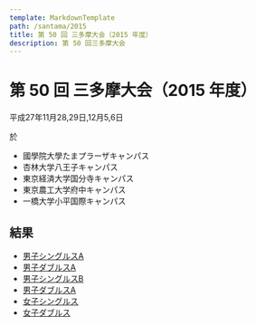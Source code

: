 ```yaml
---
template: MarkdownTemplate
path: /santama/2015
title: 第 50 回 三多摩大会（2015 年度）
description: 第 50 回三多摩大会
---
```


# 第 50 回 三多摩大会（2015 年度）

平成27年11月28,29日,12月5,6日

於
- 國學院大學たまプラーザキャンパス
- 杏林大学八王子キャンパス
- 東京経済大学国分寺キャンパス
- 東京農工大学府中キャンパス
- 一橋大学小平国際キャンパス

## 結果
- <a target="_blank" href="#" data-storage="santama/santama_2015_mda_re.pdf">男子シングルスA</a>
- <a target="_blank" href="#" data-storage="santama/santama_2015_mda_re.pdf">男子ダブルスA</a>
- <a target="_blank" href="#" data-storage="santama/santama_2015_msb_re.pdf">男子シングルスB</a>
- <a target="_blank" href="#" data-storage="santama/santama_2015_mdb_re.pdf">男子ダブルスA</a>
- <a target="_blank" href="#" data-storage="santama/santama_2015_ws_re.pdf">女子シングルス</a>
- <a target="_blank" href="#" data-storage="santama/santama_2015_wd_re.pdf">女子ダブルス</a>
